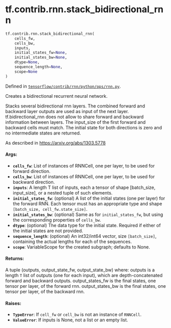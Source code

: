 <div itemscope itemtype="http://developers.google.com/ReferenceObject">
<meta itemprop="name" content="tf.contrib.rnn.stack_bidirectional_rnn" />
<meta itemprop="path" content="Stable" />
</div>

# tf.contrib.rnn.stack_bidirectional_rnn

``` python
tf.contrib.rnn.stack_bidirectional_rnn(
    cells_fw,
    cells_bw,
    inputs,
    initial_states_fw=None,
    initial_states_bw=None,
    dtype=None,
    sequence_length=None,
    scope=None
)
```



Defined in [`tensorflow/contrib/rnn/python/ops/rnn.py`](https://www.tensorflow.org/code/tensorflow/contrib/rnn/python/ops/rnn.py).

Creates a bidirectional recurrent neural network.

Stacks several bidirectional rnn layers. The combined forward and backward
layer outputs are used as input of the next layer. tf.bidirectional_rnn
does not allow to share forward and backward information between layers.
The input_size of the first forward and backward cells must match.
The initial state for both directions is zero and no intermediate states
are returned.

As described in https://arxiv.org/abs/1303.5778

#### Args:

* <b>`cells_fw`</b>: List of instances of RNNCell, one per layer,
    to be used for forward direction.
* <b>`cells_bw`</b>: List of instances of RNNCell, one per layer,
    to be used for backward direction.
* <b>`inputs`</b>: A length T list of inputs, each a tensor of shape
    [batch_size, input_size], or a nested tuple of such elements.
* <b>`initial_states_fw`</b>: (optional) A list of the initial states (one per layer)
    for the forward RNN.
    Each tensor must has an appropriate type and shape
    `[batch_size, cell_fw.state_size]`.
* <b>`initial_states_bw`</b>: (optional) Same as for `initial_states_fw`, but using
    the corresponding properties of `cells_bw`.
* <b>`dtype`</b>: (optional) The data type for the initial state.  Required if
    either of the initial states are not provided.
* <b>`sequence_length`</b>: (optional) An int32/int64 vector, size `[batch_size]`,
    containing the actual lengths for each of the sequences.
* <b>`scope`</b>: VariableScope for the created subgraph; defaults to None.


#### Returns:

A tuple (outputs, output_state_fw, output_state_bw) where:
  outputs is a length `T` list of outputs (one for each input), which
    are depth-concatenated forward and backward outputs.
  output_states_fw is the final states, one tensor per layer,
    of the forward rnn.
  output_states_bw is the final states, one tensor per layer,
    of the backward rnn.


#### Raises:

* <b>`TypeError`</b>: If `cell_fw` or `cell_bw` is not an instance of `RNNCell`.
* <b>`ValueError`</b>: If inputs is None, not a list or an empty list.